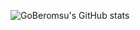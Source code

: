 ![GoBeromsu's GitHub stats](https://github-readme-stats.vercel.app/api?username=GoBeromsu&show_icons=true&theme=graywhite)